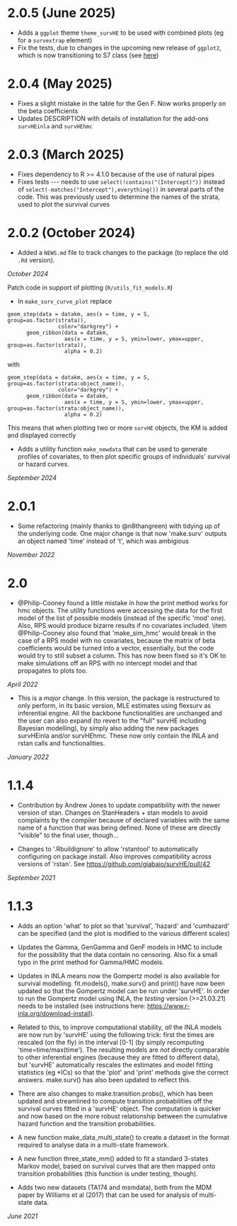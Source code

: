 # 2.0.5 (June 2025)

* Adds a `ggplot` theme `theme_survHE` to be used with combined plots (eg for a `survextrap` element)
* Fix the tests, due to changes in the upcoming new release of `ggplot2`, which is now transitioning to S7 class (see [here](https://github.com/tidyverse/ggplot2/issues/6498))

# 2.0.4 (May 2025)

* Fixes a slight mistake in the table for the Gen F. Now works properly on the beta coefficients
* Updates DESCRIPTION with details of installation for the add-ons `survHEinla` and `survHEhmc`

# 2.0.3 (March 2025)

* Fixes dependency to R >= 4.1.0 because of the use of natural pipes
* Fixes tests --- needs to use `select(!contains("(Intercept)"))` instead of `select(-matches("Intercept"),everything())` in several parts of the code. This was previously used to determine the names of the strata, used to plot the survival curves

# 2.0.2 (October 2024)

* Added a `NEWS.md` file to track changes to the package (to replace the old `.Rd` version).

_October 2024_

Patch code in support of plotting (`R/utils_fit_models.R`)

* In `make_surv_curve_plot` replace 
```
geom_step(data = datakm, aes(x = time, y = S, group=as.factor(strata)),
                color="darkgrey") + 
      geom_ribbon(data = datakm,
                  aes(x = time, y = S, ymin=lower, ymax=upper, group=as.factor(strata)),
                  alpha = 0.2) 
```
with
```
geom_step(data = datakm, aes(x = time, y = S, group=as.factor(strata:object_name)),
                color="darkgrey") + 
      geom_ribbon(data = datakm,
                  aes(x = time, y = S, ymin=lower, ymax=upper, group=as.factor(strata:object_name)),
                  alpha = 0.2) 
```
This means that when plotting two or more `survHE` objects, the KM is added and displayed correctly

* Adds a utility function `make_newdata` that can be used to generate profiles of covariates, to then plot specific groups of individuals' survival or hazard curves.

_September 2024_

# 2.0.1

* Some refactoring (mainly thanks to @n8thangreen) with tidying up of the underlying code. One major change is that now 'make.surv' outputs an object named 'time' instead of 't', which was ambigious

_November 2022_

# 2.0

* @Philip-Cooney found a little mistake in how the print method works for hmc objects. The utility functions were accessing the data for the     first model of the list of possible models (instead of the specific 'mod' one). Also, RPS would produce bizarre results if no covariates included.
    \item @Philip-Cooney also found that 'make_sim_hmc' would break in the case of a RPS model with no covariates, because the matrix of beta coefficients would be turned into a vector, essentially, but the code would try to still subset a column. This has now been fixed so it's OK to make simulations off an RPS with no intercept model and that propagates to plots too.
    
_April 2022_

* This is a *major* change. In this version, the package is restructured to only perform, in its basic version, MLE estimates using flexsurv as 
    inferential engine. All the backbone functionalities are unchanged and the user can also expand (to revert to the "full" survHE including Bayesian modelling), by simply also adding the new packages survHEinla and/or survHEhmc. These now only contain the INLA and rstan calls and functionalities.
    
_January 2022_

# 1.1.4

* Contribution by Andrew Jones to update compatibility with the newer version of stan. Changes on StanHeaders + stan models to avoid complaints by 
the compiler because of declared variables with the same name of a function that was being defined. None of these are directly "visible" to the final user, though...

* Changes to '.Rbuildignore' to allow 'rstantool' to automatically configuring on package install. Also improves compatibility across versions of
'rstan'. See https://github.com/giabaio/survHE/pull/42

_September 2021_

# 1.1.3

* Adds an option 'what' to plot so that 'survival', 'hazard' and 'cumhazard' can be specified (and the plot is modified to the various different scales)

* Updates the Gamma, GenGamma and GenF models in HMC to include for the possibility that the data contain no censoring. Also fix a small typo in the print method for Gamma/HMC models.

* Updates in INLA means now the Gompertz model is also available for survival modelling. fit.models(), make.surv() and print() have now been updated so that the Gompertz model can be run under 'survHE'. In order to run the Gompertz model using INLA, the *testing* version (>=21.03.21) needs to be installed (see instructions here: https://www.r-inla.org/download-install).

* Related to this, to improve computational stability, *all* the INLA models are now run by 'survHE' using the following trick: first the times are rescaled (on the fly) in the interval [0-1] (by simply recomputing 'time=time/max(time'). The resulting models are *not* directly comparable to other inferential engines (because they are fitted to different data), but 'survHE' automatically rescales the estimates and model fitting statistics (eg *ICs) so that the 'plot' and 'print' methods give the correct answers. make.surv() has also been updated to reflect this.

* There are also changes to make.transition.probs(), which has been updated and streamlined to compute transition probabilities off the survival curves fitted in a 'survHE' object. The computation is quicker and now based on the more robust relationship between the cumulative hazard function
and the transition probabilities.

* A new function make_data_multi_state() to create a dataset in the format required to analyse data in a multi-state framework.

* A new function three_state_mm() added to fit a standard 3-states Markov model, based on survival curves that are then mapped onto transition probabilities (this function is under testing, though).

* Adds two new datasets (TA174 and msmdata), both from the MDM paper by Williams et al (2017) that can be used for analysis of multi-state data.

_June 2021_
